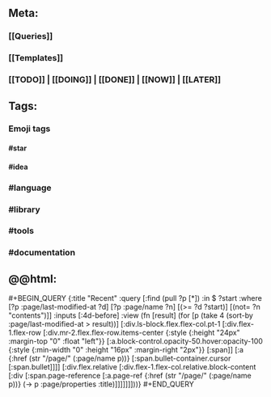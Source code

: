 ## **Meta:**
### [[Queries]]
### [[Templates]]
### [[TODO]] | [[DOING]] | [[DONE]] | [[NOW]] | [[LATER]]
## **Tags:**
### **Emoji tags**
#### #star
#### #idea
### #language
### #library
### #tools
### #documentation
## @@html: <div style="display:none">@@
#+BEGIN_QUERY
{:title "Recent"
 :query [:find (pull ?p [*])
         :in $ ?start
         :where
         [?p :page/last-modified-at ?d]
         [?p :page/name ?n]
         [(>= ?d ?start)]
         [(not= ?n "contents")]]
 :inputs [:4d-before]
 :view (fn [result]
  (for [p (take 4 (sort-by :page/last-modified-at > result))]
    [:div.ls-block.flex.flex-col.pt-1
      [:div.flex-1.flex-row
        [:div.mr-2.flex.flex-row.items-center
          {:style {:height "24px" :margin-top "0" :float "left"}}
          [:a.block-control.opacity-50.hover:opacity-100
            {:style {:min-width "0" :height "16px" :margin-right "2px"}}
            [:span]]
          [:a
            {:href (str "/page/" (:page/name p))}
            [:span.bullet-container.cursor
              [:span.bullet]]]]
        [:div.flex.relative
          [:div.flex-1.flex-col.relative.block-content
            [:div
              [:span.page-reference
                [:a.page-ref
                  {:href (str "/page/" (:page/name p))}
                  (-> p :page/properties :title)]]]]]]]))}
#+END_QUERY
<style>
.custom-query { margin-top: 0; }
.custom-query .opacity-70 { opacity: 1; }
</style>
##
